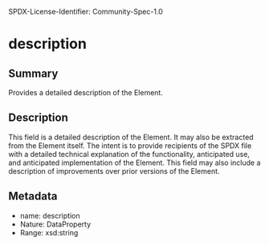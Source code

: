 SPDX-License-Identifier: Community-Spec-1.0

# description

## Summary

Provides a detailed description of the Element.

## Description

This field is a detailed description of the Element. It may also be extracted from the Element itself.
The intent is to provide recipients of the SPDX file with a detailed technical explanation
of the functionality, anticipated use, and anticipated implementation of the Element.
This field may also include a description of improvements over prior versions of the Element.

## Metadata

- name: description
- Nature: DataProperty
- Range: xsd:string

